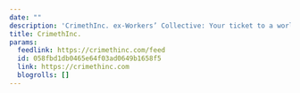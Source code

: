 ```yaml
---
date: ""
description: 'CrimethInc. ex-Workers’ Collective: Your ticket to a world free of charge'
title: CrimethInc.
params:
  feedlink: https://crimethinc.com/feed
  id: 058fbd1db0465e64f03ad0649b1658f5
  link: https://crimethinc.com
  blogrolls: []
---
```

